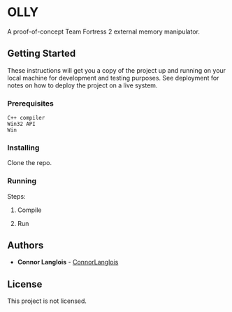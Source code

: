 # OLLY

A proof-of-concept Team Fortress 2 external memory manipulator.

## Getting Started

These instructions will get you a copy of the project up and running on your local machine for development and testing purposes. See deployment for notes on how to deploy the project on a live system.

### Prerequisites

```
C++ compiler
Win32 API
Win
```

### Installing

Clone the repo.

### Running

Steps:

1. Compile

2. Run

## Authors

* **Connor Langlois** - [ConnorLanglois](https://github.com/ConnorLanglois)

## License

This project is not licensed.

